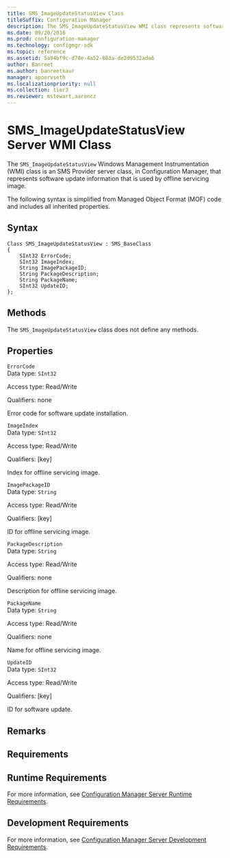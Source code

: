 ```yaml
---
title: SMS_ImageUpdateStatusView Class
titleSuffix: Configuration Manager
description: The SMS_ImageUpdateStatusView WMI class represents software update information that is used by offline servicing image.
ms.date: 09/20/2016
ms.prod: configuration-manager
ms.technology: configmgr-sdk
ms.topic: reference
ms.assetid: 5a94bf9c-d78e-4a52-883a-de2d9532ada6
author: Banreet
ms.author: banreetkaur
manager: apoorvseth
ms.localizationpriority: null
ms.collection: tier3
ms.reviewer: mstewart,aaroncz 
---
```

# SMS_ImageUpdateStatusView Server WMI Class
The `SMS_ImageUpdateStatusView` Windows Management Instrumentation (WMI) class is an SMS Provider server class, in Configuration Manager, that represents software update information that is used by offline servicing image.  

 The following syntax is simplified from Managed Object Format (MOF) code and includes all inherited properties.  

## Syntax  

```  
Class SMS_ImageUpdateStatusView : SMS_BaseClass  
{  
    SInt32 ErrorCode;  
    SInt32 ImageIndex;  
    String ImagePackageID;  
    String PackageDescription;  
    String PackageName;  
    SInt32 UpdateID;  
};  
```  

## Methods  
 The `SMS_ImageUpdateStatusView` class does not define any methods.  

## Properties  
 `ErrorCode`  
 Data type: `SInt32`  

 Access type: Read/Write  

 Qualifiers: none  

 Error code for software update installation.  

 `ImageIndex`  
 Data type: `SInt32`  

 Access type: Read/Write  

 Qualifiers: [key]  

 Index for offline servicing image.  

 `ImagePackageID`  
 Data type: `String`  

 Access type: Read/Write  

 Qualifiers: [key]  

 ID for offline servicing image.  

 `PackageDescription`  
 Data type: `String`  

 Access type: Read/Write  

 Qualifiers: none  

 Description for offline servicing image.  

 `PackageName`  
 Data type: `String`  

 Access type: Read/Write  

 Qualifiers: none  

 Name for offline servicing image.  

 `UpdateID`  
 Data type: `SInt32`  

 Access type: Read/Write  

 Qualifiers: [key]  

 ID for software update.  

## Remarks  

## Requirements  

## Runtime Requirements  
 For more information, see [Configuration Manager Server Runtime Requirements](../../../develop/core/reqs/server-runtime-requirements.md).  

## Development Requirements  
 For more information, see [Configuration Manager Server Development Requirements](../../../develop/core/reqs/server-development-requirements.md).
